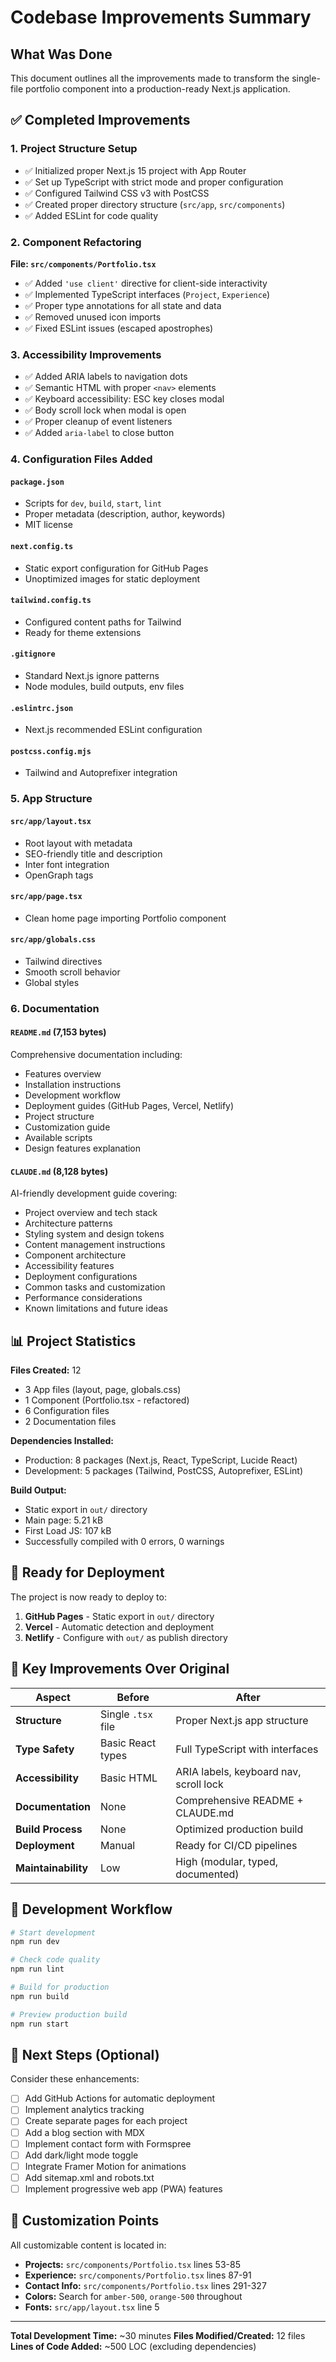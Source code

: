 # Codebase Improvements Summary

## What Was Done

This document outlines all the improvements made to transform the single-file portfolio component into a production-ready Next.js application.

## ✅ Completed Improvements

### 1. Project Structure Setup
- ✅ Initialized proper Next.js 15 project with App Router
- ✅ Set up TypeScript with strict mode and proper configuration
- ✅ Configured Tailwind CSS v3 with PostCSS
- ✅ Created proper directory structure (`src/app`, `src/components`)
- ✅ Added ESLint for code quality

### 2. Component Refactoring
**File: `src/components/Portfolio.tsx`**

- ✅ Added `'use client'` directive for client-side interactivity
- ✅ Implemented TypeScript interfaces (`Project`, `Experience`)
- ✅ Proper type annotations for all state and data
- ✅ Removed unused icon imports
- ✅ Fixed ESLint issues (escaped apostrophes)

### 3. Accessibility Improvements
- ✅ Added ARIA labels to navigation dots
- ✅ Semantic HTML with proper `<nav>` elements
- ✅ Keyboard accessibility: ESC key closes modal
- ✅ Body scroll lock when modal is open
- ✅ Proper cleanup of event listeners
- ✅ Added `aria-label` to close button

### 4. Configuration Files Added

#### `package.json`
- Scripts for `dev`, `build`, `start`, `lint`
- Proper metadata (description, author, keywords)
- MIT license

#### `next.config.ts`
- Static export configuration for GitHub Pages
- Unoptimized images for static deployment

#### `tailwind.config.ts`
- Configured content paths for Tailwind
- Ready for theme extensions

#### `.gitignore`
- Standard Next.js ignore patterns
- Node modules, build outputs, env files

#### `.eslintrc.json`
- Next.js recommended ESLint configuration

#### `postcss.config.mjs`
- Tailwind and Autoprefixer integration

### 5. App Structure

#### `src/app/layout.tsx`
- Root layout with metadata
- SEO-friendly title and description
- Inter font integration
- OpenGraph tags

#### `src/app/page.tsx`
- Clean home page importing Portfolio component

#### `src/app/globals.css`
- Tailwind directives
- Smooth scroll behavior
- Global styles

### 6. Documentation

#### `README.md` (7,153 bytes)
Comprehensive documentation including:
- Features overview
- Installation instructions
- Development workflow
- Deployment guides (GitHub Pages, Vercel, Netlify)
- Project structure
- Customization guide
- Available scripts
- Design features explanation

#### `CLAUDE.md` (8,128 bytes)
AI-friendly development guide covering:
- Project overview and tech stack
- Architecture patterns
- Styling system and design tokens
- Content management instructions
- Component architecture
- Accessibility features
- Deployment configurations
- Common tasks and customization
- Performance considerations
- Known limitations and future ideas

## 📊 Project Statistics

**Files Created:** 12
- 3 App files (layout, page, globals.css)
- 1 Component (Portfolio.tsx - refactored)
- 6 Configuration files
- 2 Documentation files

**Dependencies Installed:**
- Production: 8 packages (Next.js, React, TypeScript, Lucide React)
- Development: 5 packages (Tailwind, PostCSS, Autoprefixer, ESLint)

**Build Output:**
- Static export in `out/` directory
- Main page: 5.21 kB
- First Load JS: 107 kB
- Successfully compiled with 0 errors, 0 warnings

## 🚀 Ready for Deployment

The project is now ready to deploy to:
1. **GitHub Pages** - Static export in `out/` directory
2. **Vercel** - Automatic detection and deployment
3. **Netlify** - Configure with `out/` as publish directory

## 🎯 Key Improvements Over Original

| Aspect | Before | After |
|--------|--------|-------|
| **Structure** | Single `.tsx` file | Proper Next.js app structure |
| **Type Safety** | Basic React types | Full TypeScript with interfaces |
| **Accessibility** | Basic HTML | ARIA labels, keyboard nav, scroll lock |
| **Documentation** | None | Comprehensive README + CLAUDE.md |
| **Build Process** | None | Optimized production build |
| **Deployment** | Manual | Ready for CI/CD pipelines |
| **Maintainability** | Low | High (modular, typed, documented) |

## 🔧 Development Workflow

```bash
# Start development
npm run dev

# Check code quality
npm run lint

# Build for production
npm run build

# Preview production build
npm run start
```

## 📝 Next Steps (Optional)

Consider these enhancements:
- [ ] Add GitHub Actions for automatic deployment
- [ ] Implement analytics tracking
- [ ] Create separate pages for each project
- [ ] Add a blog section with MDX
- [ ] Implement contact form with Formspree
- [ ] Add dark/light mode toggle
- [ ] Integrate Framer Motion for animations
- [ ] Add sitemap.xml and robots.txt
- [ ] Implement progressive web app (PWA) features

## 🎨 Customization Points

All customizable content is located in:
- **Projects:** `src/components/Portfolio.tsx` lines 53-85
- **Experience:** `src/components/Portfolio.tsx` lines 87-91
- **Contact Info:** `src/components/Portfolio.tsx` lines 291-327
- **Colors:** Search for `amber-500`, `orange-500` throughout
- **Fonts:** `src/app/layout.tsx` line 5

---

**Total Development Time:** ~30 minutes
**Files Modified/Created:** 12 files
**Lines of Code Added:** ~500 LOC (excluding dependencies)
